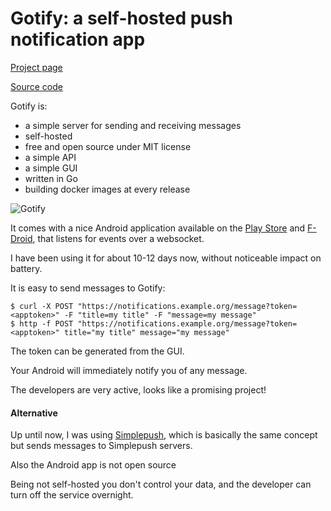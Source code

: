 # Gotify: a self-hosted push notification app

[Project page](https://gotify.net/)

[Source code](https://github.com/gotify/server)

Gotify is:

- a simple server for sending and receiving messages
- self-hosted
- free and open source under MIT license
- a simple API
- a simple GUI
- written in Go
- building docker images at every release

![Gotify](https://blog.wains.be/images/gotify.png)

It comes with a nice Android application available on the [Play Store](https://play.google.com/store/apps/details?id=com.github.gotify) and [F-Droid](https://gotify.net/img/fdroid.png), that listens for events over a websocket.

I have been using it for about 10-12 days now, without noticeable impact on battery.

It is easy to send messages to Gotify:

```
$ curl -X POST "https://notifications.example.org/message?token=<apptoken>" -F "title=my title" -F "message=my message"
$ http -f POST "https://notifications.example.org/message?token=<apptoken>" title="my title" message="my message"
```

The token can be generated from the GUI.

Your Android will immediately notify you of any message.

The developers are very active, looks like a promising project!

#### Alternative

Up until now, I was using [Simplepush](https://simplepush.io), which is basically the same concept but sends messages to Simplepush servers. 

Also the Android app is not open source

Being not self-hosted you don't control your data, and the developer can turn off the service overnight.
